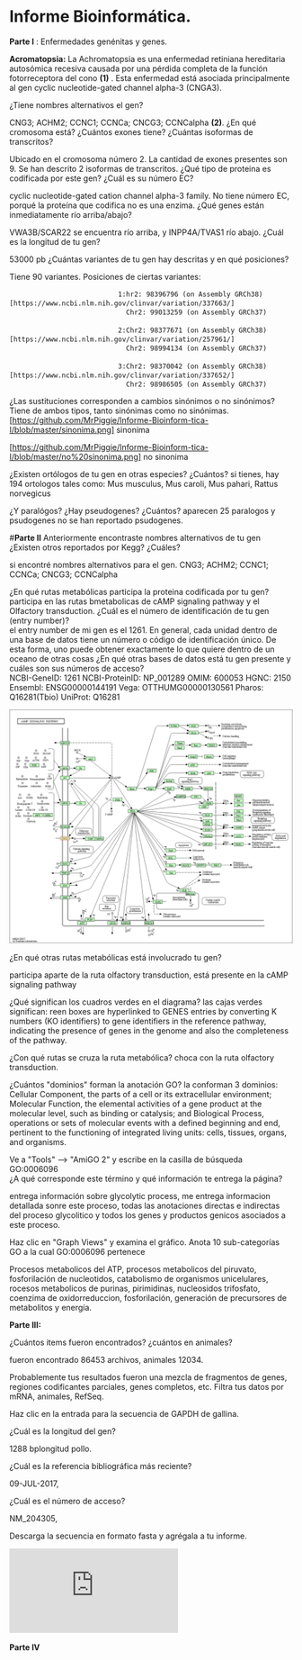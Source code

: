 # Informe Bioinformática.

__Parte I__ : Enfermedades genénitas y genes.
 
__Acromatopsia:__ La Achromatopsia es una enfermedad retiniana hereditaria autosómica recesiva causada por una pérdida completa de la función fotorreceptora del cono __(1)__ . Esta enfermedad está asociada principalmente al gen cyclic nucleotide-gated channel alpha-3 (CNGA3).
 
 ¿Tiene nombres alternativos el gen? 
 
 CNG3; ACHM2; CCNC1; CCNCa; CNCG3; CCNCalpha __(2)__.
 ¿En qué cromosoma está? ¿Cuántos exones tiene? ¿Cuántas isoformas de transcritos? 
 
 Ubicado en el cromosoma número 2. La cantidad de exones presentes son 9. Se han descrito 2 isoformas de transcritos.
¿Qué tipo de proteina es codificada por este gen? ¿Cuál es su número EC? 

cyclic nucleotide-gated cation channel alpha-3 family. No tiene número EC, porqué la proteína que codifica no es una enzima.
¿Qué genes están inmediatamente río arriba/abajo?

VWA3B/SCAR22 se encuentra río arriba, y INPP4A/TVAS1 río abajo.
¿Cuál es la longitud de tu gen?

53000 pb
¿Cuántas variantes de tu gen hay descritas y en qué posiciones? 

Tiene 90 variantes.
Posiciones de ciertas variantes:

                               1:hr2: 98396796 (on Assembly GRCh38)[https://www.ncbi.nlm.nih.gov/clinvar/variation/337663/]
                                 Chr2: 99013259 (on Assembly GRCh37)
                               
                               2:Chr2: 98377671 (on Assembly GRCh38)[https://www.ncbi.nlm.nih.gov/clinvar/variation/257961/]
                                 Chr2: 98994134 (on Assembly GRCh37)
                                 
                               3:Chr2: 98370042 (on Assembly GRCh38)[https://www.ncbi.nlm.nih.gov/clinvar/variation/337652/]
                                 Chr2: 98986505 (on Assembly GRCh37)
                                 
	
 ¿Las sustituciones corresponden a cambios sinónimos o no sinónimos?
 Tiene de ambos tipos, tanto sinónimas como no sinónimas.
 [https://github.com/MrPiggie/Informe-Bioinform-tica-I/blob/master/sinonima.png] sinonima

[https://github.com/MrPiggie/Informe-Bioinform-tica-I/blob/master/no%20sinonima.png] no sinonima

¿Existen ortólogos de tu gen en otras especies? ¿Cuántos?
si tienes, hay 194 ortologos tales como: Mus musculus, Mus caroli, Mus pahari, Rattus norvegicus

¿Y paralógos? ¿Hay pseudogenes? ¿Cuántos? 
 aparecen 25 paralogos y psudogenes no se han reportado psudogenes.


#**Parte II** 
	Anteriormente encontraste nombres alternativos de tu gen ¿Existen otros reportados por Kegg? ¿Cuáles?
 
si encontré nombres alternativos para el gen. CNG3; ACHM2; CCNC1; CCNCa; CNCG3; CCNCalpha

¿En qué rutas metabólicas participa la proteina codificada por tu gen?  
participa en las rutas bmetabolicas de cAMP signaling pathway y el Olfactory transduction.
¿Cuál es el número de identificación de tu gen (entry number)?  
el entry number de mi gen es el 1261.
En general, cada unidad dentro de una base de datos tiene un número o código de identificación único. De esta forma, uno puede obtener exactamente lo que quiere dentro de un oceano de otras cosas ¿En qué otras bases de datos está tu gen presente y cuáles son sus números de acceso?  
NCBI-GeneID: 1261
NCBI-ProteinID: NP_001289
OMIM: 600053
HGNC: 2150
Ensembl: ENSG00000144191
Vega: OTTHUMG00000130561
Pharos: Q16281(Tbio)
UniProt: Q16281


![imagen1](https://github.com/MrPiggie/Informe-Bioinform-tica-I/blob/master/Imagen%201.png)

¿En qué otras rutas metabólicas está involucrado tu gen?

participa aparte de la ruta olfactory transduction, está presente en la cAMP signaling pathway

¿Qué significan los cuadros verdes en el diagrama?
las cajas verdes significan: reen boxes are hyperlinked to GENES entries by converting K numbers (KO identifiers) to gene identifiers in the reference pathway, indicating the presence of genes in the genome and also the completeness of the pathway.

¿Con qué rutas se cruza la ruta metabólica?
choca con la ruta olfactory transduction.

¿Cuántos "dominios" forman la anotación GO?
la conforman 3 dominios: Cellular Component, the parts of a cell or its extracellular environment; Molecular Function, the elemental activities of a gene product at the molecular level, such as binding or catalysis; and Biological Process, operations or sets of molecular events with a defined beginning and end, pertinent to the functioning of integrated living units: cells, tissues, organs, and organisms.

Ve a "Tools" --> "AmiGO 2" y escribe en la casilla de búsqueda GO:0006096  
¿A qué corresponde este término y qué información te entrega la página?

entrega información sobre glycolytic process, me entrega informacion detallada sonre este proceso, todas las anotaciones directas e indirectas del proceso glycolitico y todos los genes y productos genicos asociados a este proceso.

Haz clic en "Graph Views" y examina el gráfico. Anota 10 sub-categorías GO a la cual GO:0006096 pertenece

Procesos metabolicos del ATP, procesos metabolicos del piruvato, fosforilación de nucleotidos, catabolismo de organismos unicelulares, rocesos metabolicos de purinas, pirimidinas, nucleosidos trifosfato, coenzima de oxidorreduccion, fosforilación, generación de precursores de metabolitos y energía.

**Parte III:**

¿Cuántos items fueron encontrados? ¿cuántos en animales?

fueron encontrado 86453 archivos, animales 12034.

Probablemente tus resultados fueron una mezcla de fragmentos de genes, regiones codificantes parciales, genes completos, etc. Filtra tus datos por mRNA, animales, RefSeq.

Haz clic en la entrada para la secuencia de GAPDH de gallina. 

¿Cuál es la longitud del gen? 

1288 bplongitud pollo.

¿Cuál es la referencia bibliográfica más reciente? 

09-JUL-2017, 

¿Cuál es el número de acceso?

NM_204305,  

Descarga la secuencia en formato fasta y agrégala a tu informe.

![imagen 2](https://github.com/MrPiggie/Informe-Bioinform-tica-I/blob/master/out.txt)

**Parte IV**


